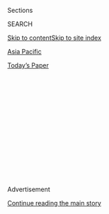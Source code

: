 <div id="app">

<div>

<div>

<div>

<div class="NYTAppHideMasthead css-1q2w90k e1suatyy0">

<div class="section css-ui9rw0 e1suatyy2">

<div class="css-eph4ug er09x8g0">

<div class="css-6n7j50">

</div>

<span class="css-1dv1kvn">Sections</span>

<div class="css-10488qs">

<span class="css-1dv1kvn">SEARCH</span>

</div>

[Skip to content](#site-content)[Skip to site index](#site-index)

</div>

<div id="masthead-section-label" class="css-1wr3we4 eaxe0e00">

[Asia
Pacific](https://www.nytimes3xbfgragh.onion/section/world/asia)

</div>

<div class="css-10698na e1huz5gh0">

</div>

</div>

<div id="masthead-bar-one" class="section hasLinks css-15hmgas e1csuq9d3">

<div class="css-uqyvli e1csuq9d0">

</div>

<div class="css-1uqjmks e1csuq9d1">

</div>

<div class="css-9e9ivx">

[](https://myaccount.nytimes3xbfgragh.onion/auth/login?response_type=cookie&client_id=vi)

</div>

<div class="css-1bvtpon e1csuq9d2">

[Today’s
Paper](https://www.nytimes3xbfgragh.onion/section/todayspaper)

</div>

</div>

</div>

</div>

<div data-aria-hidden="false">

<div id="site-content" data-role="main">

<div>

<div class="css-1aor85t" style="opacity:0.000000001;z-index:-1;visibility:hidden">

<div class="css-1hqnpie">

<div class="css-epjblv">

<span class="css-17xtcya">[Asia
Pacific](/section/world/asia)</span><span class="css-x15j1o">|</span><span class="css-fwqvlz">A
Prosperous China Says ‘Men Preferred,’ and Women
Lose</span>

</div>

<div class="css-k008qs">

<div class="css-1iwv8en">

<span class="css-18z7m18"></span>

<div>

</div>

</div>

<span class="css-1n6z4y">https://nyti.ms/2lgkBV6</span>

<div class="css-1705lsu">

<div class="css-4xjgmj">

<div class="css-4skfbu" data-role="toolbar" data-aria-label="Social Media Share buttons, Save button, and Comments Panel with current comment count" data-testid="share-tools">

  - 
  - 
  - 
  - 
    
    <div class="css-6n7j50">
    
    </div>

  - 
  - 

</div>

</div>

</div>

</div>

</div>

</div>

<div id="NYT_TOP_BANNER_REGION" class="css-13pd83m">

</div>

<div id="top-wrapper" class="css-1sy8kpn">

<div id="top-slug" class="css-l9onyx">

Advertisement

</div>

[Continue reading the main
story](#after-top)

<div class="ad top-wrapper" style="text-align:center;height:100%;display:block;min-height:250px">

<div id="top" class="place-ad" data-position="top" data-size-key="top">

</div>

</div>

<div id="after-top">

</div>

</div>

<div id="sponsor-wrapper" class="css-1hyfx7x">

<div id="sponsor-slug" class="css-19vbshk">

Supported by

</div>

[Continue reading the main
story](#after-sponsor)

<div id="sponsor" class="ad sponsor-wrapper" style="text-align:center;height:100%;display:block">

</div>

<div id="after-sponsor">

</div>

</div>

<div class="css-1vkm6nb ehdk2mb0">

# A Prosperous China Says ‘Men Preferred,’ and Women Lose

</div>

<div class="css-79elbk" data-testid="photoviewer-wrapper">

<div class="css-z3e15g" data-testid="photoviewer-wrapper-hidden">

</div>

<div class="css-1a48zt4 ehw59r15" data-testid="photoviewer-children">

![<span class="css-16f3y1r e13ogyst0" data-aria-hidden="true">A couple
taking wedding photos in the southwestern Chinese city of Chongqing.
China’s economic gains have disproportionately benefited
men.</span><span class="css-cnj6d5 e1z0qqy90" itemprop="copyrightHolder"><span class="css-1ly73wi e1tej78p0">Credit...</span><span><span>Lam
Yik Fei for The New York
Times</span></span></span>](https://static01.graylady3jvrrxbe.onion/images/2019/05/24/world/00china-women-top/merlin_139349787_ac284300-6802-48df-be86-75a3b19d7815-articleLarge.jpg?quality=75&auto=webp&disable=upscale)

</div>

</div>

<div class="css-xt80pu e12qa4dv0">

<div class="css-18e8msd">

<div class="css-vp77d3 epjyd6m0">

<div class="css-1baulvz">

By [<span class="css-1baulvz last-byline" itemprop="name">Amy
Qin</span>](https://www.nytimes3xbfgragh.onion/by/amy-qin)

</div>

</div>

  - July 16,
    2019

  - 
    
    <div class="css-4xjgmj">
    
    <div class="css-d8bdto" data-role="toolbar" data-aria-label="Social Media Share buttons, Save button, and Comments Panel with current comment count" data-testid="share-tools">
    
      - 
      - 
      - 
      - 
        
        <div class="css-6n7j50">
        
        </div>
    
      - 
      - 
    
    </div>
    
    </div>

</div>

<div class="css-tk9fsr">

[阅读简体中文版](https://cn.nytimes3xbfgragh.onion/china/20190717/china-women-discrimination/ "Read in Simplified Chinese")[閱讀繁體中文版](https://cn.nytimes3xbfgragh.onion/china/20190717/china-women-discrimination/zh-hant/ "Read in Traditional Chinese")[Leer
en
español](https://www.nytimes3xbfgragh.onion/es/2019/07/21/china-discriminacion-genero-mujeres "Read in Spanish")

</div>

</div>

<div class="section meteredContent css-1r7ky0e" name="articleBody" itemprop="articleBody">

<div class="css-1fanzo5 StoryBodyCompanionColumn">

<div class="css-53u6y8">

TIANJIN, China — Bella Wang barely noticed the section on the
application inquiring whether she was married or had children. Employers
in China routinely ask women such questions, and she had encountered
them before in job interviews.

It was a surprise, though, after she accepted a position as a manager at
the company, a big language-training business in the northern city of
Tianjin, when she was told the job came with a condition.

As a married woman without children, she would have to sign a “special
agreement” promising not to get pregnant for two years. If she broke
that promise, the company said, she could be fired, without
compensation.

Ms. Wang, 32, fluent in English with a degree in international trade,
was outraged — but she signed.

</div>

</div>

<div class="css-1fanzo5 StoryBodyCompanionColumn">

<div class="css-53u6y8">

Such agreements [are illegal but increasingly
common](https://www.nytimes3xbfgragh.onion/2019/02/21/world/china-gender-discrimination-workplace.html?searchResultPosition=5)
in China, where discrimination against women is on the rise. From the
womb to the workplace, from the political arena to the home, women in
China are losing ground at every turn.

Driving this regression in women’s status is a looming aging crisis, and
the relaxing of the draconian “one-child” birth restrictions that
contributed to the graying population. The Communist Party now wants to
try to [stimulate a baby
boom](https://www.nytimes3xbfgragh.onion/2018/08/11/world/asia/china-one-child-policy-birthrate.html).

But instead of making it easier for women to both work and have
children, China’s leader, Xi Jinping, has led a resurgence in
traditional gender roles that has increasingly pushed women back into
the home.

“When the state policymakers needed women’s hands, they sent them to do
labor,” said [Wang Zheng](https://irwg.umich.edu/people/wang-zheng),
professor of women’s studies and history at the University of Michigan.
“Now they want to push women into marriage and have a bunch of
babies.”

In a stark turnaround from the early decades of Communist rule,
officials now look the other way when employers, reluctant to cover
costs related to maternity leave, openly pick men over women for hiring
and promotions. At home, women are increasingly disadvantaged in divorce
and losing out on gains in the country’s property boom.

</div>

</div>

<div class="css-1fanzo5 StoryBodyCompanionColumn">

<div class="css-53u6y8">

As a result, Chinese women are being squeezed out of the workplace by
employers who penalize them if they have children, and by party
officials urging them to focus on domestic life. At the same time, those
who have managed to keep working are increasingly earning less relative
to men.

</div>

</div>

<div class="css-79elbk" data-testid="photoviewer-wrapper">

<div class="css-z3e15g" data-testid="photoviewer-wrapper-hidden">

</div>

<div class="css-1a48zt4 ehw59r15" data-testid="photoviewer-children">

![<span class="css-16f3y1r e13ogyst0" data-aria-hidden="true">To get her
job, Bella Wang was forced to sign an agreement promising not to get
pregnant for two
years.</span><span class="css-cnj6d5 e1z0qqy90" itemprop="copyrightHolder"><span class="css-1ly73wi e1tej78p0">Credit...</span><span>Giulia
Marchi for The New York
Times</span></span>](https://static01.graylady3jvrrxbe.onion/images/2019/05/24/world/00china-women-1/merlin_152723676_bfff651c-60d2-4eab-b053-431e860f1e68-articleLarge.jpg?quality=75&auto=webp&disable=upscale)

</div>

</div>

<div class="css-1fanzo5 StoryBodyCompanionColumn">

<div class="css-53u6y8">

Mao famously told women they held up “half the sky” and outlawed
arranged marriage and the practice of taking concubines. Despite
political turmoil and persistent bias, Chinese women entered the work
force in record numbers, began to enjoy greater rights and were
celebrated for their economic contributions.

Thirty years ago, when the country first began implementing market
reforms, Chinese women earned just under [80
percent](http://www.stats.gov.cn/tjsj/tjgb/qttjgb/qgqttjgb/200203/t20020331_30606.html)
of what men made. By 2010, according to the [latest official
data](http://www.china.com.cn/zhibo/zhuanti/ch-xinwen/2011-10/21/content_23687810.htm),
the average income of women in Chinese cities had fallen to 67 percent
that of men, and in the countryside 56 percent.

In a break with the Marxist ambition of liberating women from
patriarchal oppression, President Xi has called on women to embrace
their “unique role” in the family and “shoulder the responsibilities of
taking care of the old and young, as well as educating children.”

“No Communist leader before Xi has dared to openly say that women should
shoulder the domestic burden,” Professor Wang said.

Eager to preserve the stability of the family unit, the party has also
done little to help women following a [recent court
ruling](https://www.nytimes3xbfgragh.onion/2011/09/08/world/asia/08iht-letter08.html)
that weakened their claim to property in divorce proceedings. And with
divorce numbers on the rise, millions of Chinese women have been cut out
of the nation’s real-estate boom, experts say.

</div>

</div>

<div class="css-1fanzo5 StoryBodyCompanionColumn">

<div class="css-53u6y8">

To be sure, with China’s rapid economic transformation, women are
[living
longer](http://www.chinadaily.com.cn/china/2017-07/26/content_30256796.htm),
earning [more money](https://core.ac.uk/download/pdf/41447073.pdf) and
[graduating from
university](https://www.1xuezhe.exuezhe.com/Qk/art/465154?dbcode=1&flag=2&logohome=1)
in greater numbers than ever before.

But the country’s gains have disproportionately benefited men. Gender is
now one of the most important factors behind income inequality in China,
perhaps more so than even the longstanding divide separating Chinese
cities and the countryside, according to a [recent
study](https://onlinelibrary.wiley.com/doi/10.1111/cwe.12266).

Over the past decade, China’s ranking in the World Economic Forum’s
[global gender gap
index](http://www3.weforum.org/docs/WEF_GGGR_2018.pdf) has declined
significantly — from 57th out of 139 countries in 2008 to 103rd in 2018.

China once enjoyed one of the highest rates of female labor force
participation in the world, with nearly three in four women working as
recently as 1990. Now the figure is down to 61 percent, according to the
[International Labor
Organization](https://data.worldbank.org/indicator/sl.tlf.cact.fe.zs).

“When it came to promoting women’s rights, China used to be in the
lead,” said Feng Yuan, a feminist scholar in Beijing. “But now we are
falling
behind.”

</div>

</div>

<div class="css-79elbk" data-testid="photoviewer-wrapper">

<div class="css-z3e15g" data-testid="photoviewer-wrapper-hidden">

</div>

<div class="css-1a48zt4 ehw59r15" data-testid="photoviewer-children">

<div class="css-1xdhyk6 erfvjey0">

<span class="css-1ly73wi e1tej78p0">Image</span>

<div class="css-zjzyr8">

<div data-testid="lazyimage-container" style="height:257.77777777777777px">

</div>

</div>

</div>

<span class="css-16f3y1r e13ogyst0" data-aria-hidden="true">“The
approach to raising children has totally changed,” said Wang Yan, a
stay-at-home mother in the eastern city of Yantai. Many women are
leaving the work force as a
result.</span><span class="css-cnj6d5 e1z0qqy90" itemprop="copyrightHolder"><span class="css-1ly73wi e1tej78p0">Credit...</span><span>Yan
Cong for The New York Times</span></span>

</div>

</div>

<div class="css-1fanzo5 StoryBodyCompanionColumn">

<div class="css-53u6y8">

## ‘Either way, we will lose’

Since signing the special agreement two years ago, Ms. Wang has been
terrified of getting pregnant, and for good reason: In her first months
on the job, a pregnant co-worker was fired.

</div>

</div>

<div class="css-1fanzo5 StoryBodyCompanionColumn">

<div class="css-53u6y8">

Ms. Wang wanted to have a baby, too, she recalled, but signed the
contract because she was excited about the job. Reporting her employer
to the authorities also seemed unlikely to do much good.

“I’m still a Chinese woman,” she said recently in a coffee shop in
Tianjin. “Even though we have some complaints, we cannot risk bringing
them up. Because either way, we will lose.”

Forced to choose between career and family, Ms. Wang chose career. Many
other Chinese women are dropping out of the work force.

The return of Chinese women to the home began in the 1980s, when mass
layoffs at state factories meant women were often the first to be let
go. It accelerated with rising expectations around child rearing.

Wang Yan, 35, a stay-at-home mother in the eastern city of Yantai, said
that her parents “only needed to make sure their kids weren’t
hungry.”

</div>

</div>

<div class="css-79elbk" data-testid="photoviewer-wrapper">

<div class="css-z3e15g" data-testid="photoviewer-wrapper-hidden">

</div>

<div class="css-1a48zt4 ehw59r15" data-testid="photoviewer-children">

<div class="css-1xdhyk6 erfvjey0">

<span class="css-1ly73wi e1tej78p0">Image</span>

<div class="css-zjzyr8">

<div data-testid="lazyimage-container" style="height:257.77777777777777px">

</div>

</div>

</div>

<span class="css-16f3y1r e13ogyst0" data-aria-hidden="true">Office
workers taking a lunch break in Beijing last year. Women in Chinese
cities earn 67 percent of what men make on average, and that gap is
growing.</span><span class="css-cnj6d5 e1z0qqy90" itemprop="copyrightHolder"><span class="css-1ly73wi e1tej78p0">Credit...</span><span>Gilles
Sabrié for The New York Times</span></span>

</div>

</div>

<div class="css-1fanzo5 StoryBodyCompanionColumn">

<div class="css-53u6y8">

Now, facing a more competitive economy, parents, usually mothers, are
expected to supervise homework, after-school tutoring and
extracurricular activities — all while navigating safety scandals
involving [baby
formula](https://www.nytimes3xbfgragh.onion/2013/07/26/world/asia/chinas-search-for-infant-formula-goes-global.html),
[day
care](https://www.nytimes3xbfgragh.onion/2017/11/24/world/asia/beijing-kindergarten-abuse.html)
and
[vaccinations](https://www.nytimes3xbfgragh.onion/2018/07/23/world/asia/china-vaccines-scandal-investigation.html).

</div>

</div>

<div class="css-1fanzo5 StoryBodyCompanionColumn">

<div class="css-53u6y8">

At work, managers are eager to rid their payrolls of women who might
need maternity leave.

Since 2012, China has required companies to offer at least 14 weeks of
paid leave to women having children. Fathers typically get two weeks.
The disparity means help-wanted ads often openly specify “men only” or
“men preferred.”

This is illegal, but even government agencies do it. One ministry in
Beijing specified “men only” for more than half the jobs it advertised
over the course of a year, an
[investigation](https://www.hrw.org/report/2018/04/23/only-men-need-apply/gender-discrimination-job-advertisements-china)
by Human Rights Watch found.

Employers often see women like Ms. Wang who are married without children
as the biggest gamble for hiring or promotions. And reports abound of
pregnant women being reassigned to less important positions, or
returning from leave to find their jobs have been filled.

As a result, opportunities for women to advance to company leadership
roles have stagnated in recent years. Only 21 percent of Chinese
companies had women in top manager roles last year, according to the
World Economic Forum’s gender gap report.

The problem has become more apparent since 2015, when party leaders,
worried about the impact of slowing population growth on the economy,
[ended the one-child
policy](https://www.nytimes3xbfgragh.onion/2015/10/30/world/asia/china-end-one-child-policy.html)
and began allowing all couples to have two children.

In an [official survey](http://www.wsic.ac.cn/academicnews/90644.htm) in
2017, about 54 percent of women said they had been asked about their
marriage and childbearing status in job interviews.

</div>

</div>

<div class="css-1fanzo5 StoryBodyCompanionColumn">

<div class="css-53u6y8">

Beijing issued a
[directive](https://www.nytimes3xbfgragh.onion/2019/02/21/world/china-gender-discrimination-workplace.html)
in February urging stronger enforcement of laws against gender
discrimination. But it has not been a priority, and the party-controlled
courts have not sided with women on other
issues.

</div>

</div>

<div class="css-79elbk" data-testid="photoviewer-wrapper">

<div class="css-z3e15g" data-testid="photoviewer-wrapper-hidden">

</div>

<div class="css-1a48zt4 ehw59r15" data-testid="photoviewer-children">

<div class="css-1xdhyk6 erfvjey0">

<span class="css-1ly73wi e1tej78p0">Image</span>

<div class="css-zjzyr8">

<div data-testid="lazyimage-container" style="height:257.77777777777777px">

</div>

</div>

</div>

<span class="css-16f3y1r e13ogyst0" data-aria-hidden="true">China’s
highest court has made it harder for many women to win the family home
in divorce proceedings. That has cut millions of women out of the real
estate
boom.</span><span class="css-cnj6d5 e1z0qqy90" itemprop="copyrightHolder"><span class="css-1ly73wi e1tej78p0">Credit...</span><span>Lam
Yik Fei for The New York Times</span></span>

</div>

</div>

<div class="css-1fanzo5 StoryBodyCompanionColumn">

<div class="css-53u6y8">

## ‘A man’s law’

When Sharon Shao approached several divorce lawyers in the spring of
2013, they all had the same advice: Don’t bother taking your husband to
court. You have no hope of getting the apartment.

It did not matter that she had been the primary breadwinner for most of
their marriage and had made all the mortgage payments.

It did not matter that he hit her. It did not matter that he had cheated
on her.

None of it mattered because her husband’s parents had put up the down
payment and because her name was not on the property title.

Under a ruling issued by China’s highest court in 2011, the lawyers
said, that meant the apartment was his.

For Ms. Shao, 36, who had no other home because her parents died when
she was young, it was devastating. “After the divorce, I wandered around
with no sense of belonging,” she said. “I was just floating.”

Growing numbers of women in China have been through a similar
experience. In a country where real estate accounts for over [70
percent](https://www.ncbi.nlm.nih.gov/pmc/articles/PMC4589866/) of
personal wealth, the high court’s ruling has been a significant setback
for women.

</div>

</div>

<div class="css-1fanzo5 StoryBodyCompanionColumn">

<div class="css-53u6y8">

Chinese law had previously recognized a family’s home as joint property
in divorce proceedings. But [the 2011
ruling](https://www.nytimes3xbfgragh.onion/2011/09/08/world/asia/08iht-letter08.html)
held that real estate purchased before marriage, either outright or on
mortgage, should revert to the buyer in a divorce — and that is usually
the husband.

Driven by the popular belief that a woman will only marry a man if he
owns a home, families often save for years to help their sons buy an
apartment. Experts say the high court was responding to fears that women
were using marriage to swindle their in-laws out of their
savings.

</div>

</div>

<div class="css-79elbk" data-testid="photoviewer-wrapper">

<div class="css-z3e15g" data-testid="photoviewer-wrapper-hidden">

</div>

<div class="css-1a48zt4 ehw59r15" data-testid="photoviewer-children">

<div class="css-1xdhyk6 erfvjey0">

<span class="css-1ly73wi e1tej78p0">Image</span>

<div class="css-zjzyr8">

<div data-testid="lazyimage-container" style="height:257.77777777777777px">

</div>

</div>

</div>

<span class="css-16f3y1r e13ogyst0" data-aria-hidden="true">A mother and
a child in Tiananmen Square last year. The end of the “one-child” policy
has led to hiring discrimination by employers worried about rising
maternity leave
costs.</span><span class="css-cnj6d5 e1z0qqy90" itemprop="copyrightHolder"><span class="css-1ly73wi e1tej78p0">Credit...</span><span>Gilles
Sabrié for The New York Times</span></span>

</div>

</div>

<div class="css-1fanzo5 StoryBodyCompanionColumn">

<div class="css-53u6y8">

Though the ruling makes no distinction between men and women, it is a
“man’s law,” said Lü Xiaoquan, a lawyer at Beijing Qianqian Law Firm.

There are about 31 million more men in China than women, an imbalance
caused by a traditional preference for sons, the one-child policy and
sex-selective abortions.

But Chinese women often accept marriage on unfavorable terms.

One 2012 survey by Horizon China, a research firm in Beijing, found that
70 percent of married women contributed financially to the family’s
purchases of real estate but that less than a third of home deeds
included the woman’s name. Researchers at Nankai University in Tianjin
in 2017 examined 4,253 property deeds and found the wife’s name listed
on only [about one in
five](https://www.academia.edu/35082071/_and_ldquo_%E6%88%BF%E4%BA%A7%E8%AF%81%E4%B8%8A%E7%9A%84%E7%88%B1%E6%83%85_and_quot_and_mdash_and_mdash_and_mdash_%E5%A9%9A%E5%A7%BB%E5%B8%82%E5%9C%BA%E4%B8%8E%E5%AE%B6%E5%BA%AD%E6%88%BF%E4%BA%A7%E4%BA%A7%E6%9D%83%E5%88%86%E5%B8%83).

These missing names have been disastrous for women in divorce
proceedings since the 2011 ruling, said [Leta Hong
Fincher](https://www.letahongfincher.com/about), author of a book about
the subject.

</div>

</div>

<div class="css-1fanzo5 StoryBodyCompanionColumn">

<div class="css-53u6y8">

“The entire deck is stacked against women in so many ways,” she
said.

</div>

</div>

<div class="css-79elbk" data-testid="photoviewer-wrapper">

<div class="css-z3e15g" data-testid="photoviewer-wrapper-hidden">

</div>

<div class="css-1a48zt4 ehw59r15" data-testid="photoviewer-children">

<div class="css-1xdhyk6 erfvjey0">

<span class="css-1ly73wi e1tej78p0">Image</span>

<div class="css-zjzyr8">

<div data-testid="lazyimage-container" style="height:257.77777777777777px">

</div>

</div>

</div>

<span class="css-16f3y1r e13ogyst0" data-aria-hidden="true">A couple
having a drink in Chongqing. Women are under pressure to marry early to
avoid becoming “leftover women,” a derogatory term for those who remain
single into and past their late
20s.</span><span class="css-cnj6d5 e1z0qqy90" itemprop="copyrightHolder"><span class="css-1ly73wi e1tej78p0">Credit...</span><span>Lam
Yik Fei for The New York Times</span></span>

</div>

</div>

<div class="css-1fanzo5 StoryBodyCompanionColumn">

<div class="css-53u6y8">

Ms. Shao, who graduated with a degree in computer science from one of
China’s top universities, said her ex-husband suggested investing in an
apartment together even before they were married. At the time, he was
finishing a doctorate and she was making about $600 a month as a
computer programmer.

His parents made the $29,000 down payment, as a gift and investment, and
she agreed to cover the $450 monthly payments.

“I was just very foolish, very innocent,” she recalled.

Ms. Shao asked her ex-husband to add her name to the deed several times,
but he always talked her out of it, arguing that she could enjoy
benefits as a new buyer later if they invested in another property, she
recalled.

Years later, after they married and moved to Shanghai, Ms. Shao
discovered he was having an affair. Because she had proof that she made
the mortgage payments, her relatives managed to negotiate a cash
settlement for her.

Most women in China, though, have fewer options, and many end up with
nothing in a divorce. Others choose to remain in even abusive
marriages.

</div>

</div>

<div class="css-79elbk" data-testid="photoviewer-wrapper">

<div class="css-z3e15g" data-testid="photoviewer-wrapper-hidden">

</div>

<div class="css-1a48zt4 ehw59r15" data-testid="photoviewer-children">

<div class="css-1xdhyk6 erfvjey0">

<span class="css-1ly73wi e1tej78p0">Image</span>

<div class="css-zjzyr8">

<div data-testid="lazyimage-container" style="height:257.77777777777777px">

</div>

</div>

</div>

<span class="css-16f3y1r e13ogyst0" data-aria-hidden="true">Some women
in China have remained in unhappy or even abusive marriages because they
might get little or nothing in a
divorce.</span><span class="css-cnj6d5 e1z0qqy90" itemprop="copyrightHolder"><span class="css-1ly73wi e1tej78p0">Credit...</span><span>Lam
Yik Fei for The New York Times</span></span>

</div>

</div>

<div class="css-1fanzo5 StoryBodyCompanionColumn">

<div class="css-53u6y8">

[Taking
cues](https://www.nytimes3xbfgragh.onion/2018/07/26/world/asia/china-metoo.html)
from \#MeToo activism overseas and China’s [own history of
feminism](https://www.nytimes3xbfgragh.onion/interactive/2018/obituaries/overlooked-qiu-jin.html),
some Chinese women have staged street protests and campaigns on social
media for greater rights.

There are also broader signs of dissatisfaction among Chinese women: The
marriage rate [fell last year to its lowest
point](http://www.xinhuanet.com/politics/2019-04/02/c_1124313756.htm)
since Mr. Xi took power, and the birthrate dropped to a level unseen in
the 70-year history of the People’s Republic of China.

The divorce rate is climbing, too, with women initiating most cases. In
[Beijing](http://mzj.beijing.gov.cn/news/root/tjnb/2019-04/129817.shtml),
the authorities reported one divorce for every two marriages in 2017.

“They aren’t having kids and getting married,” said Lü Pin, a prominent
Chinese feminist activist. “That’s their way of pushing back.”

</div>

</div>

</div>

<div>

</div>

<div>

</div>

<div>

</div>

<div>

<div id="bottom-wrapper" class="css-1ede5it">

<div id="bottom-slug" class="css-l9onyx">

Advertisement

</div>

[Continue reading the main
story](#after-bottom)

<div id="bottom" class="ad bottom-wrapper" style="text-align:center;height:100%;display:block;min-height:90px">

</div>

<div id="after-bottom">

</div>

</div>

</div>

</div>

</div>

## Site Index

<div>

</div>

## Site Information Navigation

  - [© <span>2020</span> <span>The New York Times
    Company</span>](https://help.nytimes3xbfgragh.onion/hc/en-us/articles/115014792127-Copyright-notice)

<!-- end list -->

  - [NYTCo](https://www.nytco.com/)
  - [Contact
    Us](https://help.nytimes3xbfgragh.onion/hc/en-us/articles/115015385887-Contact-Us)
  - [Work with us](https://www.nytco.com/careers/)
  - [Advertise](https://nytmediakit.com/)
  - [T Brand Studio](http://www.tbrandstudio.com/)
  - [Your Ad
    Choices](https://www.nytimes3xbfgragh.onion/privacy/cookie-policy#how-do-i-manage-trackers)
  - [Privacy](https://www.nytimes3xbfgragh.onion/privacy)
  - [Terms of
    Service](https://help.nytimes3xbfgragh.onion/hc/en-us/articles/115014893428-Terms-of-service)
  - [Terms of
    Sale](https://help.nytimes3xbfgragh.onion/hc/en-us/articles/115014893968-Terms-of-sale)
  - [Site
    Map](https://spiderbites.nytimes3xbfgragh.onion)
  - [Help](https://help.nytimes3xbfgragh.onion/hc/en-us)
  - [Subscriptions](https://www.nytimes3xbfgragh.onion/subscription?campaignId=37WXW)

</div>

</div>

</div>

</div>
